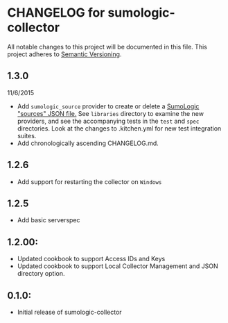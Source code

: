 # CHANGELOG for sumologic-collector

All notable changes to this project will be documented in this file. This project adheres to [Semantic Versioning](http://semver.org/).

## 1.3.0
11/6/2015
* Add `sumologic_source` provider to create or delete a [SumoLogic "sources" JSON file.][sources] See `libraries` directory to examine the new providers, and see the accompanying tests in the `test` and `spec` directories. Look at the changes to .kitchen.yml for new test integration suites.
* Add chronologically ascending CHANGELOG.md.

## 1.2.6

* Add support for restarting the collector on `Windows`

## 1.2.5

* Add basic serverspec

## 1.2.00:

* Updated cookbook to support Access IDs and Keys
* Updated cookbook to support Local Collector Management and JSON directory option.

## 0.1.0:

* Initial release of sumologic-collector

[sources]: https://service.sumologic.com/help/Using_JSON_to_configure_Sources.htm
